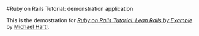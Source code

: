 #Ruby on Rails Tutorial: demonstration application

This is the demostration for [*Ruby on Rails Tutorial: Lean Rails by Example*](http://railstutorial.org) by [Michael Hartl](http://michaelhartl.com).
